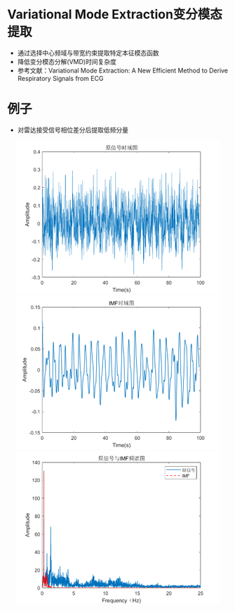# Variational Mode Extraction变分模态提取
* 通过选择中心频域与带宽约束提取特定本征模态函数
* 降低变分模态分解(VMD)时间复杂度
* 参考文献：Variational Mode Extraction: A New Efficient Method to Derive Respiratory Signals from ECG

# 例子
* 对雷达接受信号相位差分后提取低频分量
<div align="center">
    <img src="原信号时域图.png" height=350>
    <img src="IMF时域图.png" height=350>
    <img src="原信号与IMF频谱图.png" height=350>
</div>